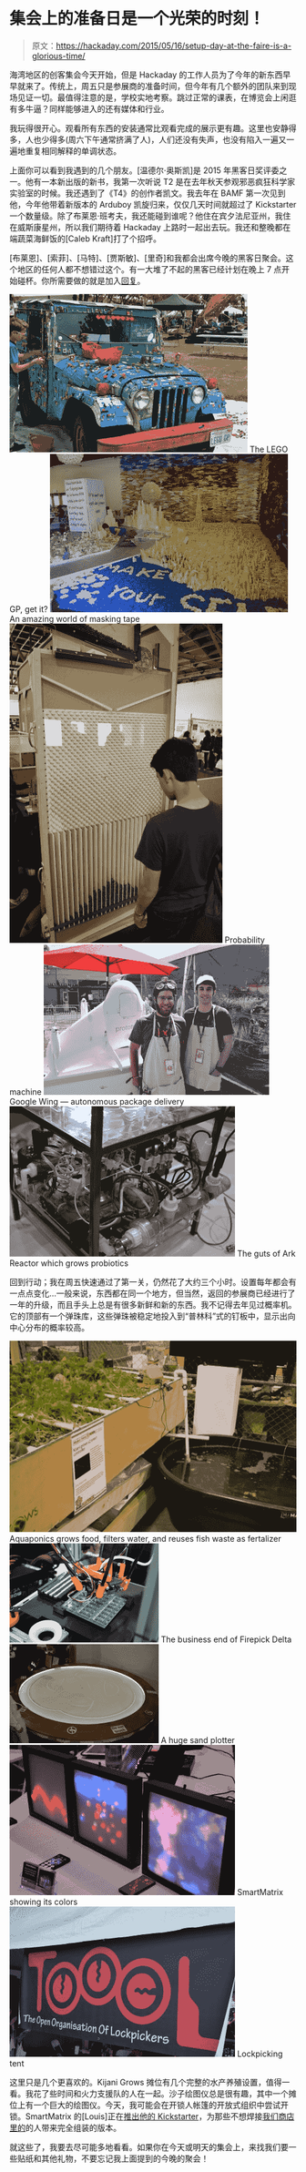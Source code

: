 # 集会上的准备日是一个光荣的时刻！

> 原文：<https://hackaday.com/2015/05/16/setup-day-at-the-faire-is-a-glorious-time/>

海湾地区的创客集会今天开始，但是 Hackaday 的工作人员为了今年的新东西早早就来了。传统上，周五只是参展商的准备时间，但今年有几个额外的团队来到现场见证一切。最值得注意的是，学校实地考察。跳过正常的课表，在博览会上闲逛有多牛逼？同样能够进入的还有媒体和行业。

我玩得很开心。观看所有东西的安装通常比观看完成的展示更有趣。这里也安静得多，人也少得多(周六下午通常挤满了人)，人们还没有失声，也没有陷入一遍又一遍地重复相同解释的单调状态。

上面你可以看到我遇到的几个朋友。[温德尔·奥斯凯]是 2015 年黑客日奖评委之一。他有一本新出版的新书，我第一次听说 T2 是在去年秋天参观邪恶疯狂科学家实验室的时候。我还遇到了《T4》的创作者凯文。我去年在 BAMF 第一次见到他，今年他带着新版本的 Arduboy 凯旋归来，仅仅几天时间就超过了 Kickstarter 一个数量级。除了布莱恩·班考夫，我还能碰到谁呢？他住在宾夕法尼亚州，我住在威斯康星州，所以我们期待着 Hackaday 上路时一起出去玩。我还和整晚都在端蔬菜海鲜饭的[Caleb Kraft]打了个招呼。

[布莱恩]、[索菲]、[马特]、[贾斯敏]、[里奇]和我都会出席今晚的黑客日聚会。这个地区的任何人都不想错过这个。有一大堆了不起的黑客已经计划在晚上 7 点开始碰杯。你所需要做的就是加入[回复](http://bamf.hackaday.io/)。

 [![The LEGO GP, get it?](img/8db73735272ec5c12c8237752083ab68.png "DSC_0662")](https://hackaday.com/2015/05/16/setup-day-at-the-faire-is-a-glorious-time/dsc_0662/) The LEGO GP, get it? [![An amazing world of masking tape](img/e70c52b2b750a6b6e64616c98ca1cc9f.png "DSC_0665")](https://hackaday.com/2015/05/16/setup-day-at-the-faire-is-a-glorious-time/dsc_0665/) An amazing world of masking tape [![Probability machine](img/a09e5743e3654c5b89df13818620b047.png "DSC_0670")](https://hackaday.com/2015/05/16/setup-day-at-the-faire-is-a-glorious-time/dsc_0670/) Probability machine [![Google Wing -- autonomous package delivery](img/b55e278aef78eb2d983ea578a584ccb1.png "DSC_0687")](https://hackaday.com/2015/05/16/setup-day-at-the-faire-is-a-glorious-time/dsc_0687/) Google Wing — autonomous package delivery [![The guts of Ark Reactor which grows probiotics](img/910ca12c1e25f5a2e168824037384826.png "DSC_0698")](https://hackaday.com/2015/05/16/setup-day-at-the-faire-is-a-glorious-time/dsc_0698/) The guts of Ark Reactor which grows probiotics

回到行动；我在周五快速通过了第一关，仍然花了大约三个小时。设置每年都会有一点点变化…一般来说，东西都在同一个地方，但当然，返回的参展商已经进行了一年的升级，而且手头上总是有很多新鲜和新的东西。我不记得去年见过概率机。它的顶部有一个弹珠库，这些弹珠被稳定地投入到“普林科”式的钉板中，显示出向中心分布的概率较高。

 [![Aquaponics grows food, filters water, and reuses fish waste as fertalizer](img/93cc8ba324d6fb6340d85b3c439f3ab7.png "DSC_0703")](https://hackaday.com/2015/05/16/setup-day-at-the-faire-is-a-glorious-time/dsc_0703/) Aquaponics grows food, filters water, and reuses fish waste as fertalizer [![The business end of Firepick Delta](img/b5f0417d6e697ef38c9d0e9e6c187322.png "DSC_0711")](https://hackaday.com/2015/05/16/setup-day-at-the-faire-is-a-glorious-time/dsc_0711/) The business end of Firepick Delta [![A huge sand plotter](img/5ca929eb4f223c8092f2b71bfbedee48.png "DSC_0723")](https://hackaday.com/2015/05/16/setup-day-at-the-faire-is-a-glorious-time/dsc_0723/) A huge sand plotter [![SmartMatrix showing its colors](img/06128df4680445641e0996424fa86e5f.png "DSC_0732")](https://hackaday.com/2015/05/16/setup-day-at-the-faire-is-a-glorious-time/dsc_0732/) SmartMatrix showing its colors [![Lockpicking tent](img/605a50edc9f50e2326e533b37c5588ec.png "DSC_0659")](https://hackaday.com/2015/05/16/setup-day-at-the-faire-is-a-glorious-time/dsc_0659/) Lockpicking tent

这里只是几个更喜欢的。Kijani Grows 摊位有几个完整的水产养殖设置，值得一看。我花了些时间和火力支援队的人在一起。沙子绘图仪总是很有趣，其中一个摊位上有一个巨大的绘图仪。今天，我可能会在开锁人帐篷的开放式组织中尝试开锁。SmartMatrix 的[Louis]正在[推出他的 Kickstarter](https://www.kickstarter.com/projects/pixelmatix/smartmatrix-dynamic-led-art-display-and-music-visu)，为那些不想焊接[我们商店里的](http://store.hackaday.com/collections/products-toys-kits/products/smartmatrix-bundle)的人带来完全组装的版本。

就这些了，我要去尽可能多地看看。如果你在今天或明天的集会上，来找我们要一些贴纸和其他礼物，不要忘记我上面提到的今晚的聚会！